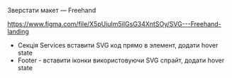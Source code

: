 Зверстати макет — Freehand

https://www.figma.com/file/X5pUiuIm5iIGsG34XntSOy/SVG---Freehand-landing

- Секція Services вставити SVG код прямо в элемент, додати hover state
- Footer - вставити іконки використовуючи SVG спрайт, додати hover state